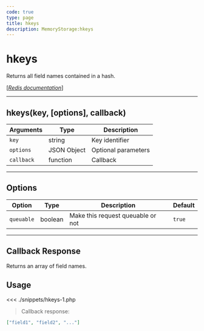 ```yaml
---
code: true
type: page
title: hkeys
description: MemoryStorage:hkeys
---
```


# hkeys

Returns all field names contained in a hash.

[[_Redis documentation_]](https://redis.io/commands/hkeys)

---

## hkeys(key, [options], callback)

| Arguments  | Type        | Description         |
| ---------- | ----------- | ------------------- |
| `key`      | string      | Key identifier      |
| `options`  | JSON Object | Optional parameters |
| `callback` | function    | Callback            |

---

## Options

| Option     | Type    | Description                       | Default |
| ---------- | ------- | --------------------------------- | ------- |
| `queuable` | boolean | Make this request queuable or not | `true`  |

---

## Callback Response

Returns an array of field names.

## Usage

<<< ./snippets/hkeys-1.php

> Callback response:

```json
["field1", "field2", "..."]
```
